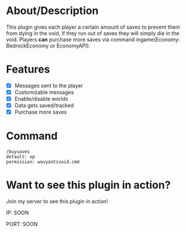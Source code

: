 # About/Description
This plugin gives each player a certain amount of saves to prevent them from dying in the void, If they run out of saves they will simply die in the void. Players **can** purchase more saves via command ingame(Economy: BedrockEconomy or EconomyAPI).

# Features
- [x] Messages sent to the player
- [x] Customizable messages
- [x] Enable/disable worlds
- [x] Data gets saved/tracked
- [x] Purchase more saves

# Command
```
/buysaves
default: op
permission: wavyantivoid.cmd
```

# Want to see this plugin in action?
Join my server to see this plugin in action!

IP: SOON

PORT: SOON
